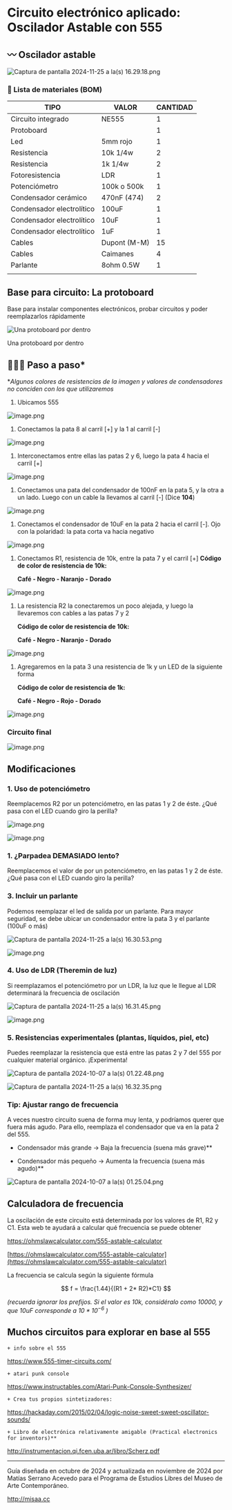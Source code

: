 # Circuito electrónico aplicado: Oscilador Astable con 555

## 〰️ Oscilador astable

![Captura de pantalla 2024-11-25 a la(s) 16.29.18.png](archivos/Captura_de_pantalla_2024-11-25_a_la(s)_16.29.18.png)

### 🎱 Lista de materiales (BOM)

| **TIPO** | **VALOR** | **CANTIDAD** |
| --- | --- | --- |
| Circuito integrado | NE555 | 1 |
| Protoboard  |  | 1 |
| Led | 5mm rojo | 1 |
| Resistencia | 10k 1/4w | 2 |
| Resistencia | 1k 1/4w | 2 |
| Fotoresistencia | LDR | 1 |
| Potenciómetro | 100k o 500k | 1 |
| Condensador cerámico | 470nF (474) | 2 |
| Condensador electrolítico | 100uF | 1 |
| Condensador electrolítico | 10uF | 1 |
| Condensador electrolítico | 1uF | 1 |
| Cables  | Dupont (M-M) | 15 |
| Cables  | Caimanes | 4 |
| Parlante  | 8ohm 0.5W | 1 |
|  |  |  |

## Base para circuito: La protoboard

Base para instalar componentes electrónicos, probar circuitos y poder reemplazarlos rápidamente

![Una protoboard por dentro](./archivos/imagen-00.png)

Una protoboard por dentro

## 🚶🏽‍♂️ Paso a paso*

**Algunos colores de resistencias de la imagen y valores de condensadores no conciden con los que utilizaremos*

1. Ubicamos 555

![image.png](./archivos/imagen-01.png)

1. Conectamos la pata 8 al carril [+] y la 1 al carril [-]

![image.png](./archivos/imagen-02.png)

1. Interconectamos entre ellas las patas 2 y 6, luego la pata 4 hacia el carril [+]

![image.png](./archivos/imagen-03.png)

1. Conectamos una pata del condensador de 100nF en la pata 5, y la otra a un lado. Luego con un cable la llevamos al carril [-] (Dice **104**)

![image.png](./archivos/imagen-04.png)

1. Conectamos el condensador de 10uF en la pata 2 hacia el carril [-]. Ojo con la polaridad: la pata corta va hacia negativo

![image.png](./archivos/imagen-05.png)

1. Conectamos R1, resistencia de 10k, entre la pata 7 y el carril [+]
**Código de color de resistencia de 10k:**

    **Café - Negro - Naranjo - Dorado**

![image.png](./archivos/imagen-06.png)

1. La resistencia R2 la conectaremos un poco alejada, y luego la llevaremos con cables a las patas 7 y 2

    **Código de color de resistencia de 10k:**

    **Café - Negro - Naranjo - Dorado**

![image.png](./archivos/imagen-07.png)

1. Agregaremos en la pata 3 una resistencia de 1k y un LED de la siguiente forma

    **Código de color de resistencia de 1k:**

    **Café - Negro - Rojo - Dorado**

![image.png](./archivos/imagen-08.png)

### Circuito final

![image.png](./archivos/imagen-09.png)

## Modificaciones

### 1. Uso de potenciómetro

Reemplacemos R2 por un potenciómetro, en las patas 1 y 2 de éste. ¿Qué pasa con el LED cuando giro la perilla?

![image.png](./archivos/imagen-10.png)

![image.png](./archivos/imagen-11.png)

### 1. ¿Parpadea DEMASIADO lento?

Reemplacemos el valor de por un potenciómetro, en las patas 1 y 2 de éste. ¿Qué pasa con el LED cuando giro la perilla?

### 3. Incluir un parlante

Podemos reemplazar el led de salida por un parlante. Para mayor seguridad, se debe ubicar un condensador entre la pata 3 y el parlante (100uF o más)

![Captura de pantalla 2024-11-25 a la(s) 16.30.53.png](archivos/efa27b50-4ffc-407c-bed5-783608adbc9c.png)

![image.png](archivos/imagen-12.png)

### 4. Uso de LDR (Theremin de luz)

Si reemplazamos el potenciómetro por un LDR, la luz que le llegue al LDR determinará la frecuencia de oscilación

![Captura de pantalla 2024-11-25 a la(s) 16.31.45.png](archivos/6b0620a5-8d05-49c7-b212-183cf7b982d8.png)

![image.png](./archivos/archivos/imagen-13.png)

### 5. Resistencias experimentales (plantas, líquidos, piel, etc)

Puedes reemplazar la resistencia que está entre las patas 2 y 7 del 555 por cualquier material orgánico. ¡Experimenta!

![Captura de pantalla 2024-10-07 a la(s) 01.22.48.png](archivos/Captura_de_pantalla_2024-10-07_a_la(s)_01.22.48.png)

![Captura de pantalla 2024-11-25 a la(s) 16.32.35.png](archivos/226236e5-9eb6-4d9e-a46f-e334f62ac30c.png)

### Tip: Ajustar rango de frecuencia

A veces nuestro circuito suena de forma muy lenta, y podríamos querer que fuera más agudo. Para ello, reemplaza el condensador que va en la pata 2 del 555.

* Condensador más grande → Baja la frecuencia (suena más grave)**

* Condensador más pequeño → Aumenta la frecuencia (suena más agudo)**

![Captura de pantalla 2024-10-07 a la(s) 01.25.04.png](archivos/Captura_de_pantalla_2024-10-07_a_la(s)_01.25.04.png)

## Calculadora de frecuencia

La oscilación de este circuito está determinada por los valores de R1, R2 y C1. Esta web te ayudará a calcular qué frecuencia se puede obtener

<https://ohmslawcalculator.com/555-astable-calculator>

[https://ohmslawcalculator.com/555-astable-calculator](https://ohmslawcalculator.com/555-astable-calculator)

La frecuencia se calcula según la siguiente fórmula

$$
f =  \frac{1.44}{(R1 + 2* R2)*C1}
$$

*(recuerda ignorar los prefijos. Si el valor es 10k, considéralo como 10000, y que 10uF corresponde a $10 * 10^{-6}$
)*

## Muchos circuitos para explorar en base al 555

    + info sobre el 555

<https://www.555-timer-circuits.com/>

    + atari punk console
<https://www.instructables.com/Atari-Punk-Console-Synthesizer/>

    + Crea tus propios sintetizadores:

<https://hackaday.com/2015/02/04/logic-noise-sweet-sweet-oscillator-sounds/>

    + Libro de electrónica relativamente amigable (Practical electronics for inventors)**

<http://instrumentacion.qi.fcen.uba.ar/libro/Scherz.pdf>

---

Guía diseñada en octubre de 2024 y actualizada en noviembre de 2024 por Matías Serrano Acevedo para el Programa de Estudios Libres del Museo de Arte Contemporáneo.

<http://misaa.cc>
